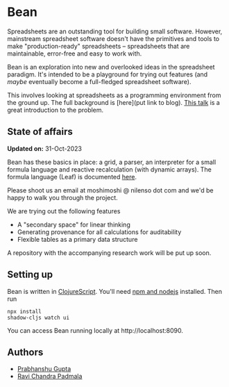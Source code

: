 # Bean

Spreadsheets are an outstanding tool for building small software. However, mainstream spreadsheet software doesn't have the primitives and tools to make "production-ready" spreadsheets – spreadsheets that are maintainable, error-free and easy to work with.

Bean is an exploration into new and overlooked ideas in the spreadsheet paradigm. It's intended to be a playground for trying out features (and _maybe_ eventually become a full-fledged spreadsheet software).

This involves looking at spreadsheets as a programming environment from the ground up. The full background is [here](put link to blog). [This talk](https://www.youtube.com/watch?v=0yKf8TrLUOw) is a great introduction to the problem.

## State of affairs

**Updated on:** 31-Oct-2023

Bean has these basics in place: a grid, a parser, an interpreter for a small formula language and reactive recalculation (with dynamic arrays). The formula language (Leaf) is documented [here](formula-language.md).

Please shoot us an email at moshimoshi @ nilenso dot com and we'd be happy to walk you through the project.

We are trying out the following features
- A "secondary space" for linear thinking
- Generating provenance for all calculations for auditability
- Flexible tables as a primary data structure

A repository with the accompanying research work will be put up soon.

## Setting up

Bean is written in [ClojureScript](https://clojurescript.org/). You'll need [npm and nodejs](https://docs.npmjs.com/downloading-and-installing-node-js-and-npm) installed. Then run

```
npx install
shadow-cljs watch ui
```

You can access Bean running locally at http://localhost:8090.

## Authors
- [Prabhanshu Gupta](https://github.com/prabhanshuguptagit)
- [Ravi Chandra Padmala](https://github.com/neenaoffline)
